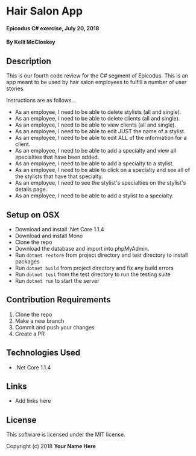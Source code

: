 # Hair Salon App

#### Epicodus C# exercise, July 20, 2018

#### By Kelli McCloskey

## Description

This is our fourth code review for the C# segment of Epicodus. This is an app meant to be used by hair salon employees to fulfill a number of user stories.

Instructions are as follows...

* As an employee, I need to be able to delete stylists (all and single).
* As an employee, I need to be able to delete clients (all and single).
* As an employee, I need to be able to view clients (all and single).
* As an employee, I need to be able to edit JUST the name of a stylist.
* As an employee, I need to be able to edit ALL of the information for a client.
* As an employee, I need to be able to add a specialty and view all specialties that have been added.
* As an employee, I need to be able to add a specialty to a stylist.
* As an employee, I need to be able to click on a specialty and see all of the stylists that have that specialty.
* As an employee, I need to see the stylist's specialties on the stylist's details page.
* As an employee, I need to be able to add a stylist to a specialty.

## Setup on OSX

* Download and install .Net Core 1.1.4
* Download and install Mono
* Clone the repo
* Download the database and import into phpMyAdmin.
* Run `dotnet restore` from project directory and test directory to install packages
* Run `dotnet build` from project directory and fix any build errors
* Run `dotnet test` from the test directory to run the testing suite
* Run `dotnet run` to start the server

## Contribution Requirements

1. Clone the repo
1. Make a new branch
1. Commit and push your changes
1. Create a PR

## Technologies Used

* .Net Core 1.1.4

## Links

* Add links here

## License

This software is licensed under the MIT license.

Copyright (c) 2018 **Your Name Here**
